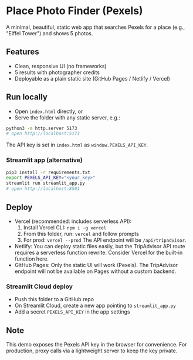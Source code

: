 # Place Photo Finder (Pexels)

A minimal, beautiful, static web app that searches Pexels for a place (e.g., "Eiffel Tower") and shows 5 photos.

## Features
- Clean, responsive UI (no frameworks)
- 5 results with photographer credits
- Deployable as a plain static site (GitHub Pages / Netlify / Vercel)

## Run locally
- Open `index.html` directly, or
- Serve the folder with any static server, e.g.:

```bash
python3 -m http.server 5173
# open http://localhost:5173
```

The API key is set in `index.html` as `window.PEXELS_API_KEY`.

### Streamlit app (alternative)
```bash
pip3 install -r requirements.txt
export PEXELS_API_KEY="<your_key>"
streamlit run streamlit_app.py
# open http://localhost:8501
```

## Deploy
- Vercel (recommended: includes serverless API):
  1) Install Vercel CLI: `npm i -g vercel`
  2) From this folder, run: `vercel` and follow prompts
  3) For prod: `vercel --prod`
  The API endpoint will be `/api/tripadvisor`.
- Netlify: You can deploy static files easily, but the TripAdvisor API route requires a serverless function rewrite. Consider Vercel for the built-in function here.
- GitHub Pages: Only the static UI will work (Pexels). The TripAdvisor endpoint will not be available on Pages without a custom backend.

### Streamlit Cloud deploy
- Push this folder to a GitHub repo
- On Streamlit Cloud, create a new app pointing to `streamlit_app.py`
- Add a secret `PEXELS_API_KEY` in the app settings

## Note
This demo exposes the Pexels API key in the browser for convenience. For production, proxy calls via a lightweight server to keep the key private.